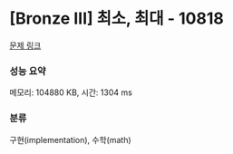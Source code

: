 # [Bronze III] 최소, 최대 - 10818 

[문제 링크](https://www.acmicpc.net/problem/10818) 

### 성능 요약

메모리: 104880 KB, 시간: 1304 ms

### 분류

구현(implementation), 수학(math)

